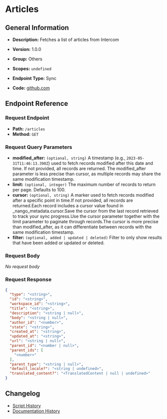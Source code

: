 # Articles

## General Information

- **Description:** Fetches a list of articles from Intercom

- **Version:** 1.0.0
- **Group:** Others
- **Scopes:** `undefined`
- **Endpoint Type:** Sync
- **Code:** [github.com](https://github.com/NangoHQ/integration-templates/tree/main/integrations/intercom/syncs/articles.ts)


## Endpoint Reference

### Request Endpoint

- **Path:** `/articles`
- **Method:** `GET`

### Request Query Parameters

- **modified_after:** `(optional, string)` A timestamp (e.g., `2023-05-31T11:46:13.390Z`) used to fetch records modified after this date and time. If not provided, all records are returned. The modified_after parameter is less precise than cursor, as multiple records may share the same modification timestamp.
- **limit:** `(optional, integer)` The maximum number of records to return per page. Defaults to 100.
- **cursor:** `(optional, string)` A marker used to fetch records modified after a specific point in time.If not provided, all records are returned.Each record includes a cursor value found in _nango_metadata.cursor.Save the cursor from the last record retrieved to track your sync progress.Use the cursor parameter together with the limit parameter to paginate through records.The cursor is more precise than modified_after, as it can differentiate between records with the same modification timestamp.
- **filter:** `(optional, added | updated | deleted)` Filter to only show results that have been added or updated or deleted.

### Request Body

_No request body_

### Request Response

```json
{
  "type": "<string>",
  "id": "<string>",
  "workspace_id": "<string>",
  "title": "<string>",
  "description": "<string | null>",
  "body": "<string | null>",
  "author_id": "<number>",
  "state": "<string>",
  "created_at": "<string>",
  "updated_at": "<string>",
  "url": "<string | null>",
  "parent_id": "<number | null>",
  "parent_ids": [
    "<number>"
  ],
  "parent_type": "<string | null>",
  "default_locale?": "<string | undefined>",
  "translated_content?": "<TranslatedContent | null | undefined>"
}
```

## Changelog

- [Script History](https://github.com/NangoHQ/integration-templates/commits/main/integrations/intercom/syncs/articles.ts)
- [Documentation History](https://github.com/NangoHQ/integration-templates/commits/main/integrations/intercom/syncs/articles.md)

<!-- END  GENERATED CONTENT -->

